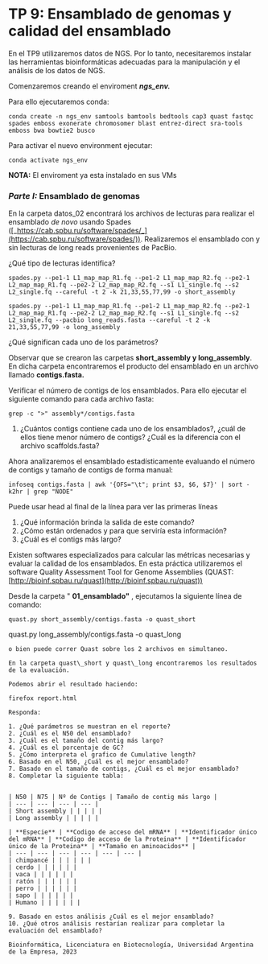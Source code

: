 # TP 9: Ensamblado de genomas y calidad del ensamblado

En el TP9 utilizaremos datos de NGS. Por lo tanto, necesitaremos instalar las herramientas bioinformáticas adecuadas para la manipulación y el análisis de los datos de NGS.

Comenzaremos creando el enviroment _**ngs\_env.**_

Para ello ejecutaremos conda:
```
conda create -n ngs_env samtools bamtools bedtools cap3 quast fastqc spades emboss exonerate chromosomer blast entrez-direct sra-tools emboss bwa bowtie2 busco
```
Para activar el nuevo environment ejecutar:
```
conda activate ngs_env
```
**NOTA:** El enviroment ya esta instalado en sus VMs

### _Parte I:_ Ensamblado de genomas

En la carpeta datos\_02 encontrará los archivos de lecturas para realizar el ensamblado _de novo_ usando Spades ([_https://cab.spbu.ru/software/spades/_](https://cab.spbu.ru/software/spades/)). Realizaremos el ensamblado con y sin lecturas de long reads provenientes de PacBio.

¿Qué tipo de lecturas identifica?
```
spades.py --pe1-1 L1_map_map_R1.fq --pe1-2 L1_map_map_R2.fq --pe2-1 L2_map_map_R1.fq --pe2-2 L2_map_map_R2.fq --s1 L1_single.fq --s2 L2_single.fq --careful -t 2 -k 21,33,55,77,99 -o short_assembly
```

```
spades.py --pe1-1 L1_map_map_R1.fq --pe1-2 L1_map_map_R2.fq --pe2-1 L2_map_map_R1.fq --pe2-2 L2_map_map_R2.fq --s1 L1_single.fq --s2 L2_single.fq --pacbio long_reads.fasta --careful -t 2 -k 21,33,55,77,99 -o long_assembly
```
¿Qué significan cada uno de los parámetros?

Observar que se crearon las carpetas **short\_assembly y long\_assembly**. En dicha carpeta encontraremos el producto del ensamblado en un archivo llamado **contigs.fasta.**

Verificar el número de contigs de los ensamblados. Para ello ejecutar el siguiente comando para cada archivo fasta:
```
grep -c ">" assembly*/contigs.fasta
```
1. ¿Cuántos contigs contiene cada uno de los ensamblados?, ¿cuál de ellos tiene menor número de contigs? ¿Cuál es la diferencia con el archivo scaffolds.fasta?

Ahora analizaremos el ensamblado estadísticamente evaluando el número de contigs y tamaño de contigs de forma manual:
```
infoseq contigs.fasta | awk '{OFS="\t"; print $3, $6, $7}' | sort -k2hr | grep "NODE"
```
Puede usar head al final de la línea para ver las primeras líneas

1. ¿Qué información brinda la salida de este comando?
2. ¿Cómo están ordenados y para que serviría esta información?
3. ¿Cuál es el contigs más largo?

Existen softwares especializados para calcular las métricas necesarias y evaluar la calidad de los ensamblados. En esta práctica utilizaremos el software Quality Assessment Tool for Genome Assemblies (QUAST: [http://bioinf.spbau.ru/quast](http://bioinf.spbau.ru/quast))

Desde la carpeta " **01\_ensamblado"** , ejecutamos la siguiente línea de comando:
```
quast.py short_assembly/contigs.fasta -o quast_short

```
quast.py long_assembly/contigs.fasta -o quast_long
```
o bien puede correr Quast sobre los 2 archivos en simultaneo.

En la carpeta quast\_short y quast\_long encontraremos los resultados de la evaluación.

Podemos abrir el resultado haciendo:

firefox report.html

Responda:

1. ¿Qué parámetros se muestran en el reporte?
2. ¿Cuál es el N50 del ensamblado?
3. ¿Cuál es el tamaño del contig más largo?
4. ¿Cuál es el porcentaje de GC?
5. ¿Cómo interpreta el grafico de Cumulative length?
6. Basado en el N50, ¿Cuál es el mejor ensamblado?
7. Basado en el tamaño de contigs, ¿Cuál es el mejor ensamblado?
8. Completar la siguiente tabla:


| N50 | N75 | Nº de Contigs | Tamaño de contig más largo |
| --- | --- | --- | --- |
| Short assembly | | | | |
| Long assembly | | | | |

| **Especie** | **Codigo de acceso del mRNA** | **Identificador único del mRNA** | **Codigo de acceso de la Proteina** | **Identificador único de la Proteina** | **Tamaño en aminoacidos** |
| --- | --- | --- | --- | --- | --- |
| chimpancé | | | | | |
| cerdo | | | | | |
| vaca | | | | | |
| ratón | | | | | |
| perro | | | | | |
| sapo | | | | | |
| Humano | | | | | |

9. Basado en estos análisis ¿Cuál es el mejor ensamblado?
10. ¿Qué otros análisis restarían realizar para completar la evaluación del ensamblado?

Bioinformática, Licenciatura en Biotecnología, Universidad Argentina de la Empresa, 2023
